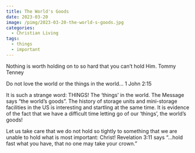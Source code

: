 ```yaml
---
title: The World's Goods
date: 2023-03-20
image: /pimg/2023-03-20-the-world-s-goods.jpg
categories:
  - Christian Living
tags:
  - things
  - important
---
```


Nothing is worth holding on to so hard that you can’t hold Him.   Tommy Tenney

Do not love the world or the things in the world…  1 John 2:15

It is such a strange word: THINGS! The ‘things’ in the world. The Message says “the world’s goods”. The history of storage units and mini-storage facilities in the US is interesting and startling at the same time. It is evidence of the fact that we have a difficult time letting go of our ‘things’, the world’s goods!

Let us take care that we do not hold so tightly to something that we are unable to hold what is most important: Christ! Revelation 3:11 says “…hold fast what you have, that no one may take your crown.”



